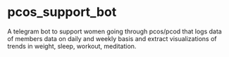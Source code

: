 # pcos_support_bot
A telegram bot  to support women going through pcos/pcod that logs data of members data on daily and weekly basis and extract visualizations of trends in weight, sleep, workout, meditation.  

